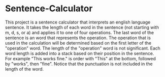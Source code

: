 # Sentence-Calculator

This project is a sentence calculator that interprets an english language sentence. It takes the length of each word in the sentence (not starting with m, d, s, or a) 
and applies it to one of four operations. The last word of the sentence is an word that represents the operation. The operation that is used in the calculation will be determined based on the first
letter of the "operation" word. The length of the "operation" word is not significant. Each word length is added into a stack based on their position in the sentence. For example "This works fine." is order with "This" at the bottom, followed by "works", then "fine". Notice that the punctuation is not included in the length of the word.
